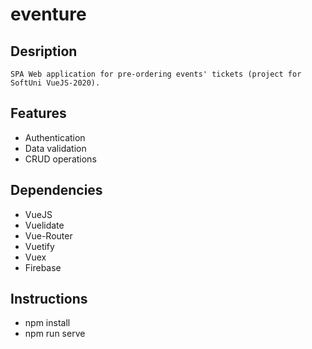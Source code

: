 # eventure

## Desription
```
SPA Web application for pre-ordering events' tickets (project for SoftUni VueJS-2020).

```
## Features

* Authentication
* Data validation
* CRUD operations


## Dependencies

* VueJS
* Vuelidate
* Vue-Router
* Vuetify
* Vuex
* Firebase


## Instructions

* npm install
* npm run serve

